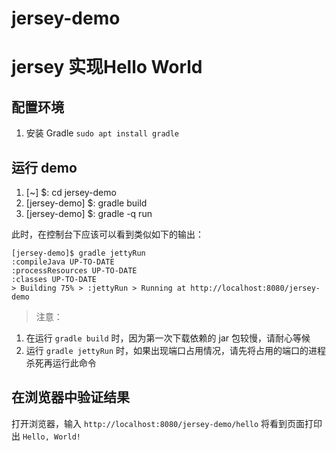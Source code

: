 # jersey-demo
# jersey 实现Hello World

## 配置环境 
1. 安装 Gradle `sudo apt install gradle`

##  运行 demo
1. [~] $: cd jersey-demo
2. [jersey-demo] $: gradle build
3. [jersey-demo] $: gradle -q run

此时，在控制台下应该可以看到类似如下的输出：
```shell
[jersey-demo]$ gradle jettyRun
:compileJava UP-TO-DATE
:processResources UP-TO-DATE
:classes UP-TO-DATE
> Building 75% > :jettyRun > Running at http://localhost:8080/jersey-demo
```
> 注意：
1. 在运行 `gradle build` 时，因为第一次下载依赖的 jar 包较慢，请耐心等候
2. 运行 `gradle jettyRun` 时，如果出现端口占用情况，请先将占用的端口的进程杀死再运行此命令

## 在浏览器中验证结果
打开浏览器，输入 `http://localhost:8080/jersey-demo/hello`
将看到页面打印出 `Hello, World!`




